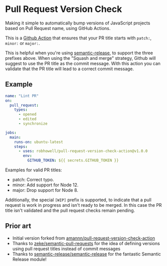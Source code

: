 # Pull Request Version Check

Making it simple to automatically bump versions of JavaScript projects based on Pull Request name, using GitHub Actions.

This is a [Github Action](https://github.com/features/actions) that ensures that your PR title starts with `patch:`, `minor:` or `major:`.

This is helpful when you're using [semantic-release](https://github.com/semantic-release/semantic-release), to support the three prefixes above. When using the "Squash and merge" strategy, Github will suggest to use the PR title as the commit message. With this action you can validate that the PR title will lead to a correct commit message.

## Example

```yml
name: "Lint PR"
on:
  pull_request:
    types:
      - opened
      - edited
      - synchronize

jobs:
  main:
    runs-on: ubuntu-latest
    steps:
      - uses: robhowell/pull-request-version-check-action@v1.0.0
        env:
          GITHUB_TOKEN: ${{ secrets.GITHUB_TOKEN }}
```

Examples for valid PR titles:

- patch: Correct typo.
- minor: Add support for Node 12.
- major: Drop support for Node 8.

Additionally, the special `[WIP]` prefix is supported, to indicate that a pull request is work in progress and isn't ready to be merged. In this case the PR title isn't validated and the pull request checks remain pending.

## Prior art

- Initial version forked from [amannn/pull-request-version-check-action](https://github.com/amannn/pull-request-version-check-action)
- Thanks to [zeke/semantic-pull-requests](https://github.com/zeke/semantic-pull-requests) for the idea of defining versions using pull request titles instead of commit messages
- Thanks to [semantic-release/semantic-release](https://github.com/semantic-release/semantic-release) for the fantastic Semantic Release module!
